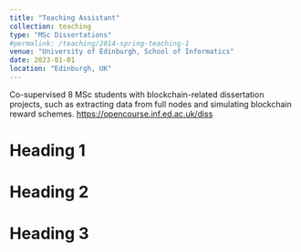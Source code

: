 ```yaml
---
title: "Teaching Assistant"
collection: teaching
type: "MSc Dissertations"
#permalink: /teaching/2014-spring-teaching-1
venue: "University of Edinburgh, School of Informatics"
date: 2023-01-01
location: "Edinburgh, UK"
---
```


Co-supervised 8 MSc students with blockchain-related dissertation projects, 
such as extracting data from full nodes and simulating blockchain reward
schemes.
https://opencourse.inf.ed.ac.uk/diss

Heading 1
======

Heading 2
======

Heading 3
======